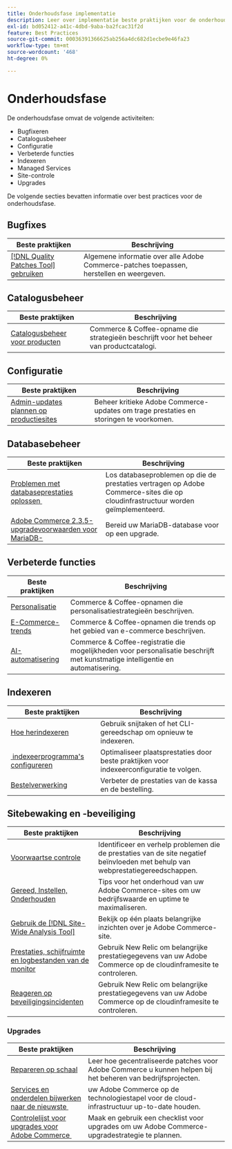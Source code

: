 ```yaml
---
title: Onderhoudsfase implementatie
description: Leer over implementatie beste praktijken voor de onderhoudsfase van projecten van Adobe Commerce.
exl-id: bd052412-a41c-4dbd-9aba-ba2fcac31f2d
feature: Best Practices
source-git-commit: 00036391366625ab256a4dc682d1ecbe9e46fa23
workflow-type: tm+mt
source-wordcount: '468'
ht-degree: 0%

---
```


# Onderhoudsfase

De onderhoudsfase omvat de volgende activiteiten:

- Bugfixeren
- Catalogusbeheer
- Configuratie
- Verbeterde functies
- Indexeren
- Managed Services
- Site-controle
- Upgrades

De volgende secties bevatten informatie over best practices voor de onderhoudsfase.

## Bugfixes

| Beste praktijken | Beschrijving |
|-----------------------------------------------------------------------------------|-------------------------------------------------------------------------------|
| [[!DNL Quality Patches Tool] gebruiken](../../../tools/quality-patches-tool/usage.md) | Algemene informatie over alle Adobe Commerce-patches toepassen, herstellen en weergeven. |

## Catalogusbeheer

| Beste praktijken | Beschrijving |
|------------------------------------------------------------------------------------------------------------------------------------------------------------------|--------------------------------------------------------------------------------------|
| [Catalogusbeheer voor producten](https://www.gotostage.com/channel/fca90f7960be436f9b849215d9e06026/recording/2eea2782fc874047a020391000519f8b/watch?source=CHANNEL) | Commerce &amp; Coffee-opname die strategieën beschrijft voor het beheer van productcatalogi. |

## Configuratie

| Beste praktijken | Beschrijving |
|-------------------------------------------------------------------------------------------|---------------------------------------------------------------------------------|
| [Admin-updates plannen op productiesites](scheduling-admin-updates-in-production.md) | Beheer kritieke Adobe Commerce-updates om trage prestaties en storingen te voorkomen. |

## Databasebeheer

| Beste praktijken | Beschrijving |
|--------------------------------------------------------------------------------------------------------|-----------------------------------------------------------------------------------------------------|
| [Problemen met databaseprestaties oplossen &#x200B;](resolve-database-performance-issues.md) | Los databaseproblemen op die de prestaties vertragen op Adobe Commerce-sites die op cloudinfrastructuur worden geïmplementeerd. |
| [Adobe Commerce 2.3.5-upgradevoorwaarden voor MariaDB-&#x200B;](commerce-235-upgrade-prerequisites-mariadb.md) | Bereid uw MariaDB-database voor op een upgrade. |

## Verbeterde functies

| Beste praktijken | Beschrijving |
|---------------------------------------------------------------------------------------------------------------------------------------------------------|-----------------------------------------------------------------------------------------------------------------------|
| [Personalisatie](https://www.gotostage.com/channel/fca90f7960be436f9b849215d9e06026/recording/e218545a77de490fb5102eca07d0580a/watch?source=CHANNEL) | Commerce &amp; Coffee-opnamen die personalisatiestrategieën beschrijven. |
| [E-Commerce-trends](https://www.gotostage.com/channel/fca90f7960be436f9b849215d9e06026/recording/9a772468d7b64409a3d5dff4d67e656d/watch?source=CHANNEL) | Commerce &amp; Coffee-opnamen die trends op het gebied van e-commerce beschrijven. |
| [AI-automatisering](https://www.gotostage.com/channel/fca90f7960be436f9b849215d9e06026/recording/27ae23699c2847be981a23ca098e548f/watch?source=CHANNEL) | Commerce &amp; Coffee-registratie die mogelijkheden voor personalisatie beschrijft met kunstmatige intelligentie en automatisering. |

## Indexeren

| Beste praktijken | Beschrijving |
|------------------------------------------------------------------------------------------------------------|----------------------------------------------------------------------------------|
| [Hoe herindexeren](https://developer.adobe.com/commerce/php/development/components/indexing/#how-to-reindex) | Gebruik snijtaken of het CLI-gereedschap om opnieuw te indexeren. |
| [&#x200B; indexeerprogramma&#39;s configureren](indexer-configuration.md) | Optimaliseer plaatsprestaties door beste praktijken voor indexeerconfiguratie te volgen. |
| [Bestelverwerking](order-processing-configuration.md) | Verbeter de prestaties van de kassa en de bestelling. |

## Sitebewaking en -beveiliging

| Beste praktijken | Beschrijving |
|-------------------------------------------------------------------------------------------------------------------------------------------------|-----------------------------------------------------------------------------------------------------------|
| [Voorwaartse controle](frontend-performance.md) | Identificeer en verhelp problemen die de prestaties van de site negatief beïnvloeden met behulp van webprestatiegereedschappen. |
| [Gereed, Instellen, Onderhouden](https://business.adobe.com/blog/basics/ready-set-maintain) | Tips voor het onderhoud van uw Adobe Commerce-sites om uw bedrijfswaarde en uptime te maximaliseren. |
| [Gebruik de [!DNL Site-Wide Analysis Tool]](../../../tools/site-wide-analysis-tool/intro.md#integrations-with-other-adobe-commerce-support-tools) | Bekijk op één plaats belangrijke inzichten over je Adobe Commerce-site. |
| [Prestaties, schijfruimte en logbestanden van de monitor](https://experienceleague.adobe.com/docs/commerce-cloud-service/user-guide/monitor/performance.html) | Gebruik New Relic om belangrijke prestatiegegevens van uw Adobe Commerce op de cloudinframesite te controleren. |
| [Reageren op beveiligingsincidenten](respond-to-security-incident.md) | Gebruik New Relic om belangrijke prestatiegegevens van uw Adobe Commerce op de cloudinframesite te controleren. |

### Upgrades

| Beste praktijken | Beschrijving |
|-----------------------------------------------------------------------|--------------------------------------------------------------------------------------------|
| [Repareren op schaal](patching-at-scale.md) | Leer hoe gecentraliseerde patches voor Adobe Commerce u kunnen helpen bij het beheren van bedrijfsprojecten. |
| [Services en onderdelen bijwerken naar de nieuwste &#x200B;](update-services.md) | uw Adobe Commerce op de technologiestapel voor de cloud-infrastructuur up-to-date houden. |
| [Controlelijst voor upgrades voor Adobe Commerce &#x200B;](upgrade-checklist.md) | Maak en gebruik een checklist voor upgrades om uw Adobe Commerce-upgradestrategie te plannen. |
